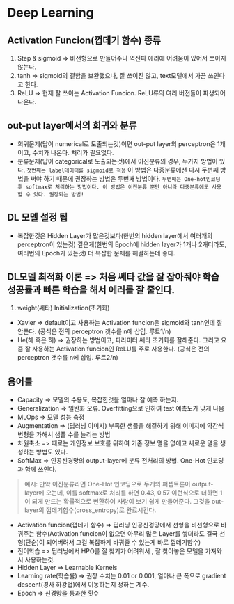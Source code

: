 # Deep Learning

## Activation Funcion(껍데기 함수) 종류
1. Step & sigmoid => 비선형으로 만들어주나 역전파 에러에 어려움이 있어서 쓰이지 않는다.
2. tanh => sigmoid의 결함을 보완했으나, 잘 쓰이진 않고, text모델에서 가끔 쓰인다고 한다.
3. ReLU => 현재 잘 쓰이는 Activation Funcion. ReLU류의 여러 버전들이 파생되어 나온다.

## out-put layer에서의 회귀와 분류
- 회귀문제(답이 numerical로 도출되는것)이면 out-put layer의 perceptron은 1개이고, 수치가 나온다. 처리가 필요없다.
- 분류문제(답이 categorical로 도출되는것)에서 이진분류의 경우, 두가지 방법이 있다. `첫번째는 label데이터를 sigmoid로 적용` 이 방법은 다중분류에선 다시 두번째 방법을 써야 하기 때문에 권장하는 방법은 두번째 방법이다. `두번째는 One-hot인코딩 후 softmax로 처리하는 방법이다. 이 방법은 이진분류 뿐만 아니라 다중분류에도 사용 할 수 있다. 권장되는 방법!`

## DL 모델 설정 팁
- 복잡한것은 Hidden Layer가 많은것보다(한번의 hidden layer에서 여러개의 perceptron이 있는것) 깊은게(한번의 Epoch에 hidden layer가 1개나 2개더라도, 여러번의 Epoch가 있는것) 더 복잡한 문제를 해결하는데 좋다.

## DL모델 최적화 이론 => 처음 쎄타 값을 잘 잡아줘야 학습 성공률과 빠른 학습을 해서 에러를 잘 줄인다.

1. weight(쎄타) Initialization(초기화)
- Xavier => default이고 사용하는 Activation funcion은 sigmoid와 tanh인데 잘 안쓴다. (공식은 전의 perceptron 갯수를 n에 삽입. 루트1/n)
- He(헤 혹은 허) => 권장하는 방법이고, 파라미터 쎄타 초기화를 잘해준다. 그리고 요즘 잘 사용하는 Activation funcion인 ReLU를 주로 사용한다. (공식은 전의 perceptron 갯수를 n에 삽입. 루트2/n)

## 용어들
- Capacity => 모델의 수용도, 복잡한것을 얼마나 잘 예측 하는지.
- Generalization => 일반화 오류. Overfitting으로 인하여 test 예측도가 낮게 나옴
- MLOps => 모델 성능 측정
- Augmentation => (딥러닝 이미지) 부족한 샘플을 해결하기 위해 이미지에 약간씩 변형을 가해서 샘플 수를 늘리는 방법
- 차원축소 => 때로는 개인정보 보호를 위하여 기존 정보 열을 없애고 새로운 열을 생성하는 방법도 있다.
- SoftMax => 인공신경망의 output-layer에 분류 전처리의 방법. One-Hot 인코딩과 함께 쓰인다. 

> 예시: 만약 이진분류라면 One-Hot 인코딩으로 두개의 퍼셉트론이 output-layer에 오는데, 이를 softmax로 처리를 하면 0.43, 0.57 이런식으로 더하면 1이 되게 만드는 확률적으로 변환하여 사람이 보기 쉽게 만들어준다. 그것을 out-layer의 껍데기함수(cross_entropy)로 완료시킨다.

- Activation funcion(껍데기 함수) => 딥러닝 인공신경망에서 선형을 비선형으로 바꿔주는 함수(Activation funcion이 없으면 아무리 많은 Layer를 쌓더라도 결국 선형(단순)이 되어버려서 그걸 복잡하게 바꿔줄 수 있는게 바로 껍데기함수)
- 전이학습 => 딥러닝에서 HPO를 잘 찾기가 어려워서 , 잘 찾아놓은 모델을 가져와서 사용하는것.
- Hidden Layer => Learnable Kernels
- Learning rate(학습률) => 권장 수치는 0.01 or 0.001, 얼마나 큰 폭으로 gradient descent(경사 하강법)에서 이동하는지 정하는 계수.
- Epoch => 신경망을 통과한 횟수
